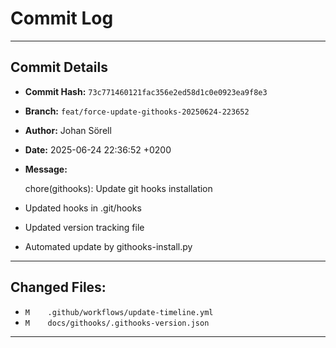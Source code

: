 # Commit Log

---

## Commit Details

- **Commit Hash:**   `73c771460121fac356e2ed58d1c0e0923ea9f8e3`
- **Branch:**        `feat/force-update-githooks-20250624-223652`
- **Author:**        Johan Sörell
- **Date:**          2025-06-24 22:36:52 +0200
- **Message:**

  chore(githooks): Update git hooks installation

- Updated hooks in .git/hooks
- Updated version tracking file
- Automated update by githooks-install.py

---

## Changed Files:

- `M	.github/workflows/update-timeline.yml`
- `M	docs/githooks/.githooks-version.json`

---
